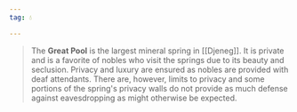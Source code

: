 ```yaml
---
tag: 💧

---
```

> The **Great Pool** is the largest mineral spring in [[Djeneg]]. It is private and is a favorite of nobles who visit the springs due to its beauty and seclusion. Privacy and luxury are ensured as nobles are provided with deaf attendants. There are, however, limits to privacy and some portions of the spring's privacy walls do not provide as much defense against eavesdropping as might otherwise be expected.








